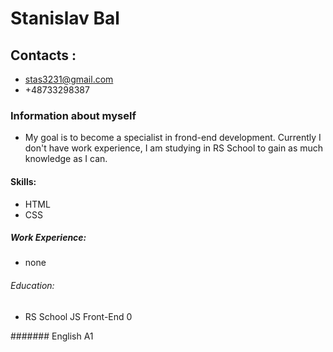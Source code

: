 # Stanislav Bal

## Contacts : 
* stas3231@gmail.com
* +48733298387

### Information about myself
* My goal is to become a specialist in frond-end development. Currently I don't have work experience, I am studying in RS School to gain as much knowledge as I can.

#### Skills:
* HTML
* CSS

##### Work Experience: 
* none

###### Education: 
* RS School JS Front-End 0

####### English A1
